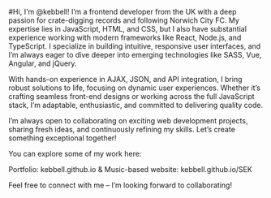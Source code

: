 #Hi, I'm @kebbell!
I’m a frontend developer from the UK with a deep passion for crate-digging records and following Norwich City FC. My expertise lies in JavaScript, HTML, and CSS, but I also have substantial experience working with modern frameworks like React, Node.js, and TypeScript. I specialize in building intuitive, responsive user interfaces, and I’m always eager to dive deeper into emerging technologies like SASS, Vue, Angular, and jQuery.

With hands-on experience in AJAX, JSON, and API integration, I bring robust solutions to life, focusing on dynamic user experiences. Whether it’s crafting seamless front-end designs or working across the full JavaScript stack, I’m adaptable, enthusiastic, and committed to delivering quality code.

I’m always open to collaborating on exciting web development projects, sharing fresh ideas, and continuously refining my skills. Let’s create something exceptional together!

You can explore some of my work here:

Portfolio: kebbell.github.io & 
Music-based website: kebbell.github.io/SEK

Feel free to connect with me – I’m looking forward to collaborating!
